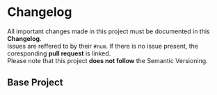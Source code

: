 # Changelog
All important changes made in this project must be documented in this **Changelog**.
</br>Issues are reffered to by their `#num`. If there is no issue present, the coresponding **pull request** is linked.
</br>Please note that this project **does not follow** the Semantic Versioning.

## Base Project

